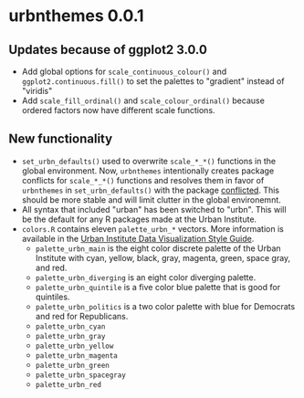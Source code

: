 # urbnthemes 0.0.1

## Updates because of ggplot2 3.0.0

* Add global options for `scale_continuous_colour()` and `ggplot2.continuous.fill()` to set the palettes to "gradient" instead of "viridis"
* Add `scale_fill_ordinal()` and `scale_colour_ordinal()` because ordered factors now have different scale functions.

## New functionality

* `set_urbn_defaults()` used to overwrite `scale_*_*()` functions in the global environment. Now, `urbnthemes` intentionally creates package conflicts for `scale_*_*()` functions and resolves them in favor of `urbnthemes` in `set_urbn_defaults()` with the package [conflicted](https://www.tidyverse.org/articles/2018/06/conflicted/). This should be more stable and will limit clutter in the global environemnt. 
* All syntax that included "urban" has been switched to "urbn". This will be the default for any R packages made at the Urban Institute. 
* `colors.R` contains eleven `palette_urbn_*` vectors. More information is available in the [Urban Institute Data Visualization Style Guide](http://urbaninstitute.github.io/graphics-styleguide/). 
    * `palette_urbn_main` is the eight color discrete palette of the Urban Institute with cyan, yellow, black, gray, magenta, green, space gray, and red. 
    * `palette_urbn_diverging` is an eight color diverging palette. 
    * `palette_urbn_quintile` is a five color blue palette that is good for quintiles. 
    * `palette_urbn_politics` is a two color palette with blue for Democrats and red for Republicans. 
    * `palette_urbn_cyan`
    * `palette_urbn_gray`
    * `palette_urbn_yellow`
    * `palette_urbn_magenta`
    * `palette_urbn_green`
    * `palette_urbn_spacegray`
    * `palette_urbn_red`

